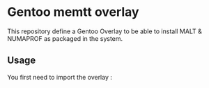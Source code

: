 Gentoo memtt overlay
====================

This repository define a Gentoo Overlay to be able to install MALT & NUMAPROF
as packaged in the system.

Usage
-----

You first need to import the overlay :



